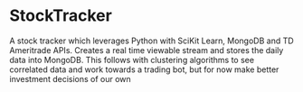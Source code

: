 # StockTracker
 A stock tracker which leverages Python with SciKit Learn, MongoDB and TD Ameritrade APIs. Creates a real time viewable stream and stores the daily data into MongoDB. This follows with clustering algorithms to see correlated data and work towards a trading bot, but for now make better investment decisions of our own

